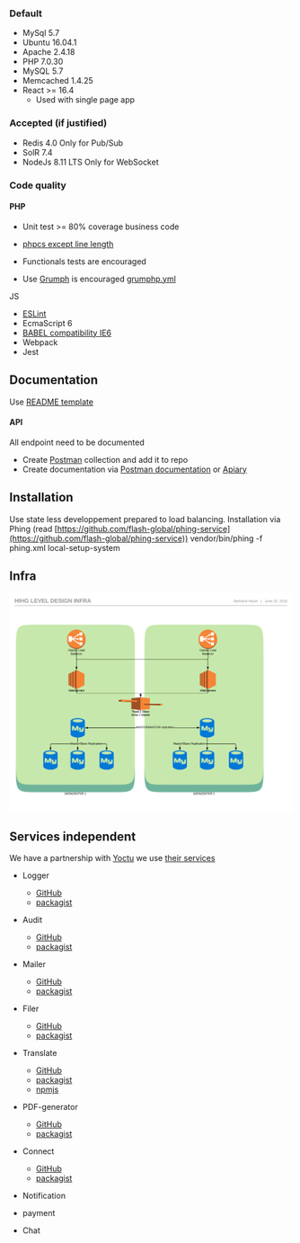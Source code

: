 ### Default

- MySql 5.7 
- Ubuntu 16.04.1 
- Apache 2.4.18 
- PHP 7.0.30 
- MySQL 5.7 
- Memcached 1.4.25 
- React &gt;= 16.4 
    - Used with single page app 

### Accepted (if justified)

- Redis 4.0 Only for Pub/Sub 
- SolR 7.4 
- NodeJs 8.11 LTS Only for WebSocket 

### Code quality

#### PHP

- Unit test &gt;= 80% coverage business code 
- [phpcs except line length](https://github.com/flash-global/it-public-documentation/blob/master/configurations/phpcs.xml) 

- Functionals tests are encouraged 
- Use [Grumph](https://github.com/phpro/grumphp) is encouraged [grumphp.yml](https://github.com/flash-global/it-public-documentation/blob/master/configurations/grumphp.yml) 

JS

- [ESLint](https://github.com/flash-global/it-public-documentation/blob/master/configurations/.eslintrc.json) 
- EcmaScript 6 
- [BABEL compatibility IE6](https://github.com/flash-global/it-public-documentation/blob/master/configurations/.babelrc) 
- Webpack 
- Jest 

## Documentation

Use [README template](https://github.com/flash-global/it-public-documentation/wiki/Project-readme-template)

#### API

All endpoint need to be documented

- Create [Postman](https://www.getpostman.com/collection) collection and add it to repo 
- Create documentation via [Postman documentation](https://www.getpostman.com/docs/v6/postman/api_documentation/viewing_documentation) or [Apiary](https://apiary.io/) 

## Installation

Use state less developpement prepared to load balancing. Installation via Phing (read [https://github.com/flash-global/phing-service](https://github.com/flash-global/phing-service)) vendor/bin/phing -f phing.xml local-setup-system

## Infra
![](https://github.com/flash-global/it-public-documentation/raw/master/img/infra%20architecture.png)
## Services independent

We have a partnership with [Yoctu](https://www.yoctu.com/) we use [their services](https://www.yoctu.com/services/)

- Logger 
    - [GitHub](https://github.com/flash-global/logger-client) 
    - [packagist](https://packagist.org/packages/fei/logger-client) 

- Audit 
    - [GitHub](https://github.com/flash-global/audit-client) 
    - [packagist](https://packagist.org/packages/fei/audit-client) 

- Mailer 
    - [GitHub](https://github.com/flash-global/mailer-client) 
    - [packagist](https://packagist.org/packages/fei/mailer-client) 

- Filer 
    - [GitHub](https://github.com/flash-global/filer-client) 
    - [packagist](https://packagist.org/packages/fei/filer-client) 

- Translate 
    - [GitHub](https://github.com/flash-global/translate-client) 
    - [packagist](https://packagist.org/packages/fei/translate-client) 
    - [npmjs](https://www.npmjs.com/package/translate-client-js) 

- PDF-generator 
    - [GitHub](https://github.com/flash-global/pdf-generator-client) 
    - [packagist](https://packagist.org/packages/fei/pdf-generator-client) 

- Connect 
    - [GitHub](https://github.com/flash-global/connect-client) 
    - [packagist](https://packagist.org/packages/fei/connect-client) 

- Notification 
- payment 
- Chat
